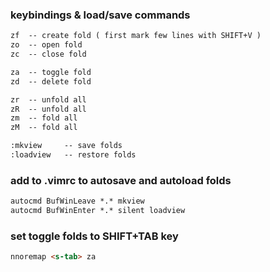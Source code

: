 

### keybindings & load/save commands

```markdown
zf 	-- create fold ( first mark few lines with SHIFT+V )
zo 	-- open fold
zc 	-- close fold

za 	-- toggle fold
zd 	-- delete fold

zr 	-- unfold all
zR 	-- unfold all
zm 	-- fold all
zM 	-- fold all

:mkview		-- save folds
:loadview	-- restore folds
```

### add to .vimrc to autosave and autoload folds

```markdown
autocmd BufWinLeave *.* mkview
autocmd BufWinEnter *.* silent loadview
```

### set toggle folds to SHIFT+TAB key

```markdown
nnoremap <s-tab> za
```




